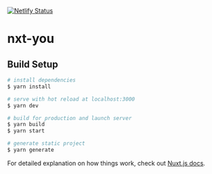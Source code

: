 [![Netlify Status](https://api.netlify.com/api/v1/badges/f85895cb-a168-42e5-8f17-1537dbd87fc9/deploy-status)](https://app.netlify.com/sites/nxt-you/deploys)

# nxt-you

## Build Setup

```bash
# install dependencies
$ yarn install

# serve with hot reload at localhost:3000
$ yarn dev

# build for production and launch server
$ yarn build
$ yarn start

# generate static project
$ yarn generate
```

For detailed explanation on how things work, check out [Nuxt.js docs](https://nuxtjs.org).
